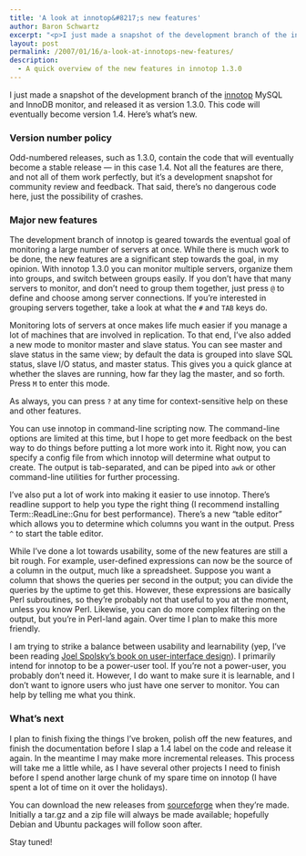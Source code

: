 ```yaml
---
title: 'A look at innotop&#8217;s new features'
author: Baron Schwartz
excerpt: "<p>I just made a snapshot of the development branch of the innotop MySQL and InnoDB monitor, and released it as version 1.3.0.  This code will eventually become version 1.4.  Here's what's new.</p>"
layout: post
permalink: /2007/01/16/a-look-at-innotops-new-features/
description:
  - A quick overview of the new features in innotop 1.3.0
---
```

I just made a snapshot of the development branch of the [innotop][1] MySQL and InnoDB monitor, and released it as version 1.3.0. This code will eventually become version 1.4. Here&#8217;s what&#8217;s new.

### Version number policy

Odd-numbered releases, such as 1.3.0, contain the code that will eventually become a stable release &#8212; in this case 1.4. Not all the features are there, and not all of them work perfectly, but it&#8217;s a development snapshot for community review and feedback. That said, there&#8217;s no dangerous code here, just the possibility of crashes.

### Major new features

The development branch of innotop is geared towards the eventual goal of monitoring a large number of servers at once. While there is much work to be done, the new features are a significant step towards the goal, in my opinion. With innotop 1.3.0 you can monitor multiple servers, organize them into groups, and switch between groups easily. If you don&#8217;t have that many servers to monitor, and don&#8217;t need to group them together, just press `@` to define and choose among server connections. If you&#8217;re interested in grouping servers together, take a look at what the `#` and `TAB` keys do.

Monitoring lots of servers at once makes life much easier if you manage a lot of machines that are involved in replication. To that end, I&#8217;ve also added a new mode to monitor master and slave status. You can see master and slave status in the same view; by default the data is grouped into slave SQL status, slave I/O status, and master status. This gives you a quick glance at whether the slaves are running, how far they lag the master, and so forth. Press `M` to enter this mode.

As always, you can press `?` at any time for context-sensitive help on these and other features.

You can use innotop in command-line scripting now. The command-line options are limited at this time, but I hope to get more feedback on the best way to do things before putting a lot more work into it. Right now, you can specify a config file from which innotop will determine what output to create. The output is tab-separated, and can be piped into `awk` or other command-line utilities for further processing.

I&#8217;ve also put a lot of work into making it easier to use innotop. There&#8217;s readline support to help you type the right thing (I recommend installing Term::ReadLine::Gnu for best performance). There&#8217;s a new &#8220;table editor&#8221; which allows you to determine which columns you want in the output. Press `^` to start the table editor.

While I&#8217;ve done a lot towards usability, some of the new features are still a bit rough. For example, user-defined expressions can now be the source of a column in the output, much like a spreadsheet. Suppose you want a column that shows the queries per second in the output; you can divide the queries by the uptime to get this. However, these expressions are basically Perl subroutines, so they&#8217;re probably not that useful to you at the moment, unless you know Perl. Likewise, you can do more complex filtering on the output, but you&#8217;re in Perl-land again. Over time I plan to make this more friendly.

I am trying to strike a balance between usability and learnability (yep, I&#8217;ve been reading [Joel Spolsky&#8217;s book on user-interface design][2]). I primarily intend for innotop to be a power-user tool. If you&#8217;re not a power-user, you probably don&#8217;t need it. However, I do want to make sure it is learnable, and I don&#8217;t want to ignore users who just have one server to monitor. You can help by telling me what you think.

### What&#8217;s next

I plan to finish fixing the things I&#8217;ve broken, polish off the new features, and finish the documentation before I slap a 1.4 label on the code and release it again. In the meantime I may make more incremental releases. This process will take me a little while, as I have several other projects I need to finish before I spend another large chunk of my spare time on innotop (I have spent a lot of time on it over the holidays).

You can download the new releases from [sourceforge][1] when they&#8217;re made. Initially a tar.gz and a zip file will always be made available; hopefully Debian and Ubuntu packages will follow soon after.

Stay tuned!

 [1]: http://code.google.com/p/innotop/
 [2]: http://www.amazon.com/gp/product/1893115941?ie=UTF8&#038;tag=xaprb-20&#038;link_code=as3&#038;camp=211189&#038;creative=373489&#038;creativeASIN=1893115941